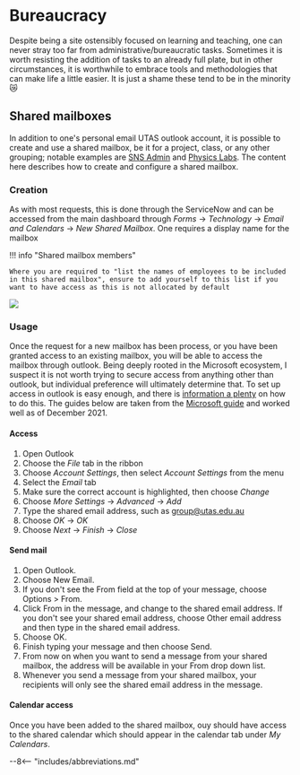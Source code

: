 # Bureaucracy

Despite being a site ostensibly focused on learning and teaching, one can never stray too far from administrative/bureaucratic tasks. Sometimes it is worth resisting the addition of tasks to an already full plate, but in other circumstances, it is worthwhile to embrace tools and methodologies that can make life a little easier. It is just a shame these tend to be in the minority :crying_cat_face:

## Shared mailboxes

In addition to one's personal email UTAS outlook account, it is possible to create and use a shared mailbox, be it for a project, class, or any other grouping; notable examples are [SNS Admin](mailto:sns.admin@utas.edu.au) and [Physics Labs](mailto:physics.labs@utas.edu.au). The content here describes how to create and configure a shared mailbox.

### Creation

As with most requests, this is done through the ServiceNow and can be accessed from the main dashboard through _Forms_ $\rightarrow$ _Technology_ $\rightarrow$ _Email and Calendars_ $\rightarrow$ _New Shared Mailbox_. One requires a display name for the mailbox

!!! info "Shared mailbox members"

    Where you are required to "list the names of employees to be included in this shared mailbox", ensure to add yourself to this list if you want to have access as this is not allocated by default

![](bureaucracy/request-shared-email.gif)

### Usage

Once the request for a new mailbox has been process, or you have been granted access to an existing mailbox, you will be able to access the mailbox through outlook. Being deeply rooted in the Microsoft ecosystem, I suspect it is not worth trying to secure access from anything other than outlook, but individual preference will ultimately determine that. To set up access in outlook is easy enough, and there is [information a plenty](https://duckduckgo.com/?q=add+shared+mailbox+outlook&t=ffab&ia=web) on how to do this. The guides below are taken from the [Microsoft guide](https://support.microsoft.com/en-us/office/open-and-use-a-shared-mailbox-in-outlook-d94a8e9e-21f1-4240-808b-de9c9c088afd) and worked well as of December 2021.

#### Access

1. Open Outlook
2. Choose the _File_ tab in the ribbon
3. Choose _Account Settings_, then select _Account Settings_ from the menu
4. Select the _Email_ tab
5. Make sure the correct account is highlighted, then choose _Change_
6. Choose _More Settings_ $\rightarrow$ _Advanced_ $\rightarrow$ _Add_
7. Type the shared email address, such as group@utas.edu.au
8. Choose _OK_ $\rightarrow$ _OK_
9. Choose _Next_ $\rightarrow$ _Finish_ $\rightarrow$ _Close_

#### Send mail

1. Open Outlook.
2. Choose New Email.
3. If you don't see the From field at the top of your message, choose Options > From.
4. Click From in the message, and change to the shared email address. If you don't see your shared email address, choose Other email address and then type in the shared email address.
5. Choose OK.
6. Finish typing your message and then choose Send.
7. From now on when you want to send a message from your shared mailbox, the address will be available in your From drop down list.
8. Whenever you send a message from your shared mailbox, your recipients will only see the shared email address in the message.

#### Calendar access

Once you have been added to the shared mailbox, ouy should have access to the shared calendar which should appear in the calendar tab under _My Calendars_.

--8<-- "includes/abbreviations.md"

